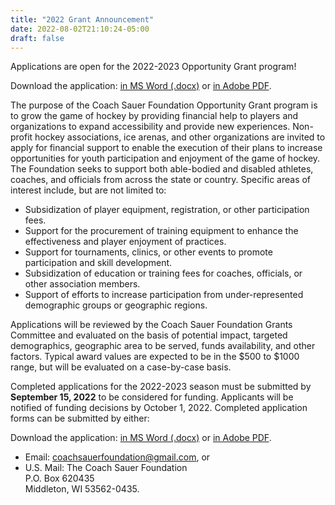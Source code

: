 ```yaml
---
title: "2022 Grant Announcement"
date: 2022-08-02T21:10:24-05:00
draft: false
---
```


Applications are open for the 2022-2023 Opportunity Grant program!

Download the application: 
[in MS Word (.docx)](/docs/2022_Grant_Application.docx) or
[in Adobe PDF](/docs/2022_Grant_Application.pdf).

The purpose of the Coach Sauer Foundation Opportunity Grant program is to grow
the game of hockey by providing financial help to players and organizations to 
expand accessibility and provide new experiences.  Non-profit hockey 
associations, ice arenas, and other organizations are invited to apply for 
financial support to enable the execution of their plans to increase 
opportunities for youth participation and enjoyment of the game of hockey.  The
Foundation seeks to support both able-bodied and disabled athletes, coaches, 
and officials from across the state or country.  Specific areas of interest 
include, but are not limited to:

- Subsidization of player equipment, registration, or other participation fees.
- Support for the procurement of training equipment to enhance the effectiveness
   and player enjoyment of practices.
- Support for tournaments, clinics, or other events to promote participation 
  and skill development.
- Subsidization of education or training fees for coaches, officials, or other 
  association members.
- Support of efforts to increase participation from under-represented demographic 
  groups or geographic regions.

Applications will be reviewed by the Coach Sauer Foundation Grants Committee and 
evaluated on the basis of potential impact, targeted demographics, geographic 
area to be served, funds availability, and other factors.  Typical award values 
are expected to be in the $500 to $1000 range, but will be evaluated on a 
case-by-case basis.

Completed applications for the 2022-2023 season must be submitted by 
**September 15, 2022** to be considered for funding.  Applicants will be notified 
of funding decisions by October 1, 2022.  Completed application forms can be 
submitted by either:

Download the application: 
[in MS Word (.docx)](/docs/2022_Grant_Application.docx) or
[in Adobe PDF](/docs/2022_Grant_Application.pdf).

- Email: <a href=mailto:coachsauerfoundation@gmail.com>coachsauerfoundation@gmail.com</a>, or
- U.S. Mail: The Coach Sauer Foundation <br> P.O. Box 620435 <br> Middleton, WI 53562-0435.
